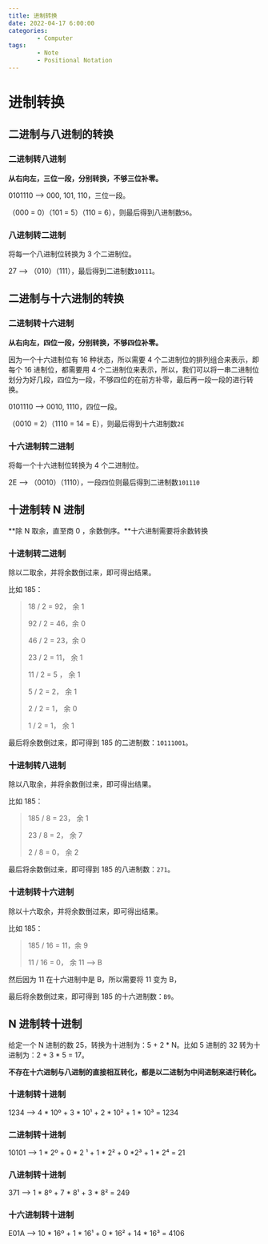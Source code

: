 ```yaml
---
title: 进制转换
date: 2022-04-17 6:00:00
categories:
        - Computer
tags:
        - Note
        - Positional Notation
---
```


# 进制转换

## 二进制与八进制的转换

### 二进制转八进制

**从右向左，三位一段，分别转换，不够三位补零。**

0101110 —> 000, 101, 110，三位一段。

（000 = 0）（101 = 5）（110 = 6），则最后得到八进制数`56`。

### 八进制转二进制

将每一个八进制位转换为 3 个二进制位。

27 —> （010）（111），最后得到二进制数`10111`。

## 二进制与十六进制的转换

### 二进制转十六进制

**从右向左，四位一段，分别转换，不够四位补零。**

因为一个十六进制位有 16 种状态，所以需要 4 个二进制位的排列组合来表示，即每个 16 进制位，都需要用 4 个二进制位来表示，所以，我们可以将一串二进制位划分为好几段，四位为一段，不够四位的在前方补零，最后再一段一段的进行转换。

0101110 —> 0010, 1110，四位一段。

（0010 = 2）（1110 = 14 = E），则最后得到十六进制数`2E`

### 十六进制转二进制

将每一个十六进制位转换为 4 个二进制位。

2E —> （0010）（1110），一段四位则最后得到二进制数`101110`

## 十进制转 N 进制

**除 N 取余，直至商 0 ，余数倒序。**十六进制需要将余数转换

### 十进制转二进制

除以二取余，并将余数倒过来，即可得出结果。

比如 185：

> 18 / 2 = 92， 余 1
>
> 92 / 2 = 46，余 0
>
> 46 / 2 = 23，余 0
>
> 23 / 2 = 11， 余 1
>
> 11 / 2 = 5 ， 余 1
>
> 5 / 2 = 2， 余 1
>
> 2 / 2 = 1， 余 0
>
> 1 / 2 = 1， 余 1

最后将余数倒过来，即可得到 185 的二进制数：`10111001`。

### 十进制转八进制

除以八取余，并将余数倒过来，即可得出结果。

比如 185：

> 185 / 8 = 23， 余 1
>
> 23 / 8 = 2， 余 7
>
> 2 / 8 = 0， 余 2

最后将余数倒过来，即可得到 185 的八进制数：`271`。

### 十进制转十六进制

除以十六取余，并将余数倒过来，即可得出结果。

比如 185：

> 185 / 16 = 11，余 9
>
> 11 / 16 = 0， 余 11 —> B

然后因为 11 在十六进制中是 B，所以需要将 11 变为 B，

最后将余数倒过来，即可得到 185 的十六进制数：`B9`。

## N 进制转十进制

给定一个 N 进制的数 25，转换为十进制为：5 + 2 \* N。比如 5 进制的 32 转为十进制为：2 + 3 \* 5 = 17。

**不存在十六进制与八进制的直接相互转化，都是以二进制为中间进制来进行转化。**

### 十进制转十进制

1234 —> 4 \* 10º + 3 \* 10¹ + 2 \* 10² + 1 \* 10³ = 1234

### 二进制转十进制

10101 —> 1 \* 2º + 0 \* 2 ¹ + 1 \* 2² + 0 \*2³ + 1 \* 2⁴ = 21

### 八进制转十进制

371 —> 1 \* 8º + 7 \* 8¹ + 3 \* 8² = 249

### 十六进制转十进制

E01A —> 10 \* 16º + 1 \* 16¹ + 0 \* 16² + 14 \* 16³ = 4106